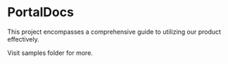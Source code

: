 # PortalDocs
This project encompasses a comprehensive guide to utilizing our product effectively.

Visit samples folder for more.
